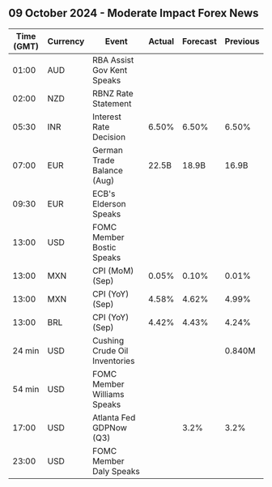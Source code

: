 ## 09 October 2024 - Moderate Impact Forex News

| Time (GMT) | Currency | Event | Actual | Forecast | Previous |
|------|----------|-------|--------|----------|----------|
| 01:00 | AUD | RBA Assist Gov Kent Speaks |  |  |  |
| 02:00 | NZD | RBNZ Rate Statement |  |  |  |
| 05:30 | INR | Interest Rate Decision | 6.50% | 6.50% | 6.50% |
| 07:00 | EUR | German Trade Balance (Aug) | 22.5B | 18.9B | 16.9B |
| 09:30 | EUR | ECB's Elderson Speaks |  |  |  |
| 13:00 | USD | FOMC Member Bostic Speaks |  |  |  |
| 13:00 | MXN | CPI (MoM) (Sep) | 0.05% | 0.10% | 0.01% |
| 13:00 | MXN | CPI (YoY) (Sep) | 4.58% | 4.62% | 4.99% |
| 13:00 | BRL | CPI (YoY) (Sep) | 4.42% | 4.43% | 4.24% |
| 24 min | USD | Cushing Crude Oil Inventories |  |  | 0.840M |
| 54 min | USD | FOMC Member Williams Speaks |  |  |  |
| 17:00 | USD | Atlanta Fed GDPNow (Q3) |  | 3.2% | 3.2% |
| 23:00 | USD | FOMC Member Daly Speaks |  |  |  |
